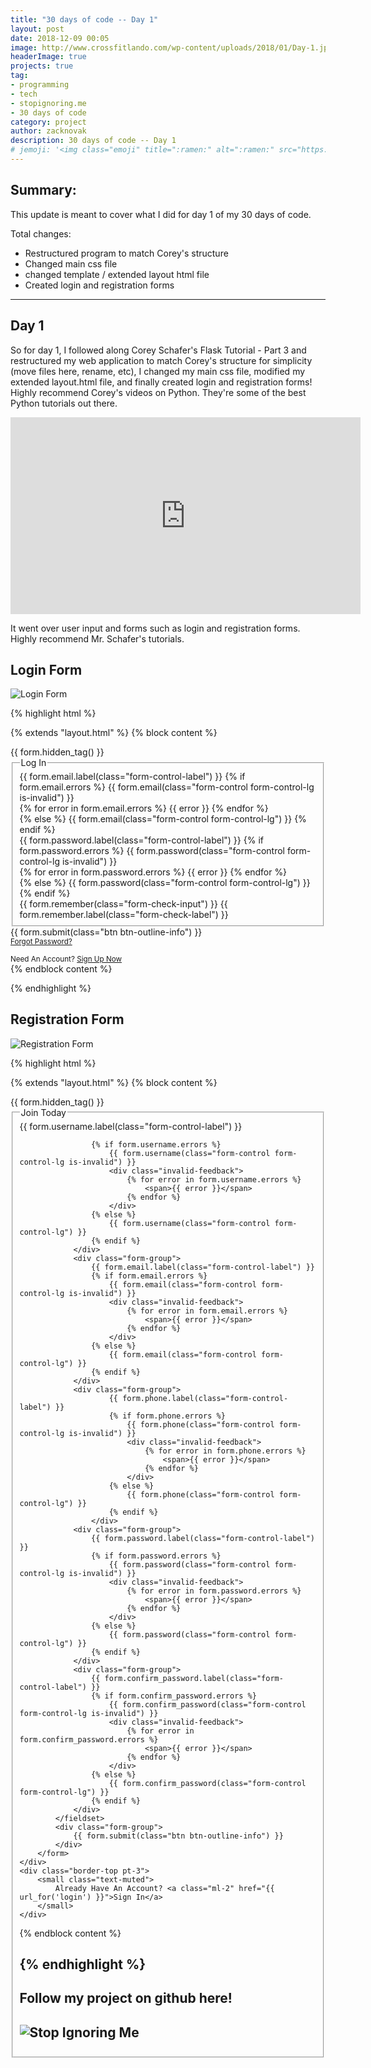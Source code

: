 ```yaml
---
title: "30 days of code -- Day 1"
layout: post
date: 2018-12-09 00:05
image: http://www.crossfitlando.com/wp-content/uploads/2018/01/Day-1.jpg
headerImage: true
projects: true
tag:
- programming
- tech
- stopignoring.me
- 30 days of code
category: project
author: zacknovak
description: 30 days of code -- Day 1
# jemoji: '<img class="emoji" title=":ramen:" alt=":ramen:" src="https://assets.github.com/images/icons/emoji/unicode/1f35c.png" height="20" width="20" align="absmiddle">'
---
```


## Summary:

This update is meant to cover what I did for day 1 of my 30 days of code.

Total changes:

- Restructured program to match Corey's structure 
- Changed main css file
- changed template / extended layout html file
- Created login and registration forms

---

## Day 1

So for day 1, I followed along Corey Schafer's Flask Tutorial - Part 3 and restructured my web application to match Corey's structure for simplicity (move files here, rename, etc), I changed my main css file, modified my extended layout.html file, and finally created login and registration forms! Highly recommend Corey's videos on Python. They're some of the best Python tutorials out there.

<iframe width="560" height="315" src="https://www.youtube.com/embed/UIJKdCIEXUQ" frameborder="0" allow="accelerometer; autoplay; encrypted-media; gyroscope; picture-in-picture" allowfullscreen></iframe>

It went over user input and forms such as login and registration forms. Highly recommend Mr. Schafer's tutorials. 

## Login Form
![Login Form](https://github.com/Novak478/novak478.github.io/blob/master/assets/images/loginform.PNG?raw=true)

{% highlight html %}

{% extends "layout.html" %}
{% block content %}
    <div class="content-section">
        <form method="POST" action="">
            {{ form.hidden_tag() }}
            <fieldset class="form-group">
                <legend class="border-bottom mb-4">Log In</legend>
                <div class="form-group">
                    {{ form.email.label(class="form-control-label") }}
                    {% if form.email.errors %}
                        {{ form.email(class="form-control form-control-lg is-invalid") }}
                        <div class="invalid-feedback">
                            {% for error in form.email.errors %}
                                <span>{{ error }}</span>
                            {% endfor %}
                        </div>
                    {% else %}
                        {{ form.email(class="form-control form-control-lg") }}
                    {% endif %}
                </div>
                <div class="form-group">
                    {{ form.password.label(class="form-control-label") }}
                    {% if form.password.errors %}
                        {{ form.password(class="form-control form-control-lg is-invalid") }}
                        <div class="invalid-feedback">
                            {% for error in form.password.errors %}
                                <span>{{ error }}</span>
                            {% endfor %}
                        </div>
                    {% else %}
                        {{ form.password(class="form-control form-control-lg") }}
                    {% endif %}
                </div>
                <div class="form-check">
                    {{ form.remember(class="form-check-input") }}
                    {{ form.remember.label(class="form-check-label") }}
                </div>
            </fieldset>
            <div class="form-group">
                {{ form.submit(class="btn btn-outline-info") }}
            </div>
            <small class="text-muted ml-2">
                <a href="#">Forgot Password?</a>
            </small>
        </form>
    </div>
    <div class="border-top pt-3">
        <small class="text-muted">
            Need An Account? <a class="ml-2" href="{{ url_for('register') }}">Sign Up Now</a>
        </small>
    </div>
{% endblock content %}

{% endhighlight %}

## Registration Form
![Registration Form](https://github.com/Novak478/novak478.github.io/blob/master/assets/images/registrationform.PNG?raw=true)

{% highlight html %}

{% extends "layout.html" %}
{% block content %}
    <div class="content-section">
        <form method="POST" action="">
            {{ form.hidden_tag() }}
            <fieldset class="form-group">
                <legend class="border-bottom mb-4">Join Today</legend>
                <div class="form-group">
                    {{ form.username.label(class="form-control-label") }}

                    {% if form.username.errors %}
                        {{ form.username(class="form-control form-control-lg is-invalid") }}
                        <div class="invalid-feedback">
                            {% for error in form.username.errors %}
                                <span>{{ error }}</span>
                            {% endfor %}
                        </div>
                    {% else %}
                        {{ form.username(class="form-control form-control-lg") }}
                    {% endif %}
                </div>
                <div class="form-group">
                    {{ form.email.label(class="form-control-label") }}
                    {% if form.email.errors %}
                        {{ form.email(class="form-control form-control-lg is-invalid") }}
                        <div class="invalid-feedback">
                            {% for error in form.email.errors %}
                                <span>{{ error }}</span>
                            {% endfor %}
                        </div>
                    {% else %}
                        {{ form.email(class="form-control form-control-lg") }}
                    {% endif %}
                </div>
                <div class="form-group">
                        {{ form.phone.label(class="form-control-label") }}
                        {% if form.phone.errors %}
                            {{ form.phone(class="form-control form-control-lg is-invalid") }}
                            <div class="invalid-feedback">
                                {% for error in form.phone.errors %}
                                    <span>{{ error }}</span>
                                {% endfor %}
                            </div>
                        {% else %}
                            {{ form.phone(class="form-control form-control-lg") }}
                        {% endif %}
                    </div>
                <div class="form-group">
                    {{ form.password.label(class="form-control-label") }}
                    {% if form.password.errors %}
                        {{ form.password(class="form-control form-control-lg is-invalid") }}
                        <div class="invalid-feedback">
                            {% for error in form.password.errors %}
                                <span>{{ error }}</span>
                            {% endfor %}
                        </div>
                    {% else %}
                        {{ form.password(class="form-control form-control-lg") }}
                    {% endif %}
                </div>
                <div class="form-group">
                    {{ form.confirm_password.label(class="form-control-label") }}
                    {% if form.confirm_password.errors %}
                        {{ form.confirm_password(class="form-control form-control-lg is-invalid") }}
                        <div class="invalid-feedback">
                            {% for error in form.confirm_password.errors %}
                                <span>{{ error }}</span>
                            {% endfor %}
                        </div>
                    {% else %}
                        {{ form.confirm_password(class="form-control form-control-lg") }}
                    {% endif %}
                </div>
            </fieldset>
            <div class="form-group">
                {{ form.submit(class="btn btn-outline-info") }}
            </div>
        </form>
    </div>
    <div class="border-top pt-3">
        <small class="text-muted">
            Already Have An Account? <a class="ml-2" href="{{ url_for('login') }}">Sign In</a>
        </small>
    </div>
{% endblock content %}

{% endhighlight %}
--- 

## Follow my project on github here!
![Stop Ignoring Me](https://github.com/Novak478/stopignoringme)
---

[1]: http://daringfireball.net/projects/markdown/
[2]: http://www.fileformat.info/info/unicode/char/2163/index.htm
[3]: http://www.markitdown.net/
[4]: http://daringfireball.net/projects/markdown/basics
[5]: http://daringfireball.net/projects/markdown/syntax
[6]: http://kune.fr/wp-content/uploads/2013/10/ghost-blog.jpg
